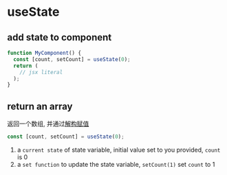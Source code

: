 # useState

## add state to component

```js
function MyComponent() {
  const [count, setCount] = useState(0);
  return (
    // jsx literal
  );
}
```

## return an array

返回一个数组, 并通过[解构赋值](JavaScript_Variable_Assignment.md#数组解构)

```js
const [count, setCount] = useState(0);
```

1. a `current state` of state variable, initial value set to you provided, `count` is 0
2. a `set function` to update the state variable, `setCount(1)` set `count` to 1

